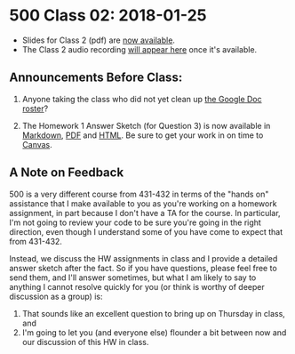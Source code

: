 # 500 Class 02: 2018-01-25

- Slides for Class 2 (pdf) are [now available](https://github.com/THOMASELOVE/500-2018/blob/master/slides/class02/500-2018-slides_class02.pdf). 
- The Class 2 audio recording [will appear here](https://github.com/THOMASELOVE/500-2018/blob/master/slides/class02) once it's available. 

## Announcements Before Class:

1. Anyone taking the class who did not yet clean up [the Google Doc roster](https://docs.google.com/spreadsheets/d/1Dgaz8HkJEJYK_y5780pfym0WNSviyySFjfD94hh82aw/edit?usp=sharing)?

2. The Homework 1 Answer Sketch (for Question 3) is now available in [Markdown](https://raw.githubusercontent.com/THOMASELOVE/500-2018/master/assignments/homework1/homework1_sketch.Rmd), [PDF](https://github.com/THOMASELOVE/500-2018/blob/master/assignments/homework1/homework1_sketch.pdf) and [HTML](https://htmlpreview.github.io/?https://github.com/THOMASELOVE/500-2018/blob/master/assignments/homework1/homework1_sketch.html). Be sure to get your work in on time to [Canvas](https://canvas.case.edu/).

## A Note on Feedback

500 is a very different course from 431-432 in terms of the "hands on" assistance that I make available to you as you're working on a homework assignment, in part because I don't have a TA for the course. In particular, I'm not going to review your code to be sure you're going in the right direction, even though I understand some of you have come to expect that from 431-432.

Instead, we discuss the HW assignments in class and I provide a detailed answer sketch after the fact. So if you have questions, please feel free to send them, and I'll answer sometimes, but what I am likely to say to anything I cannot resolve quickly for you (or think is worthy of deeper discussion as a group) is: 

1. That sounds like an excellent question to bring up on Thursday in class, and 
2. I'm going to let you (and everyone else) flounder a bit between now and our discussion of this HW in class.

